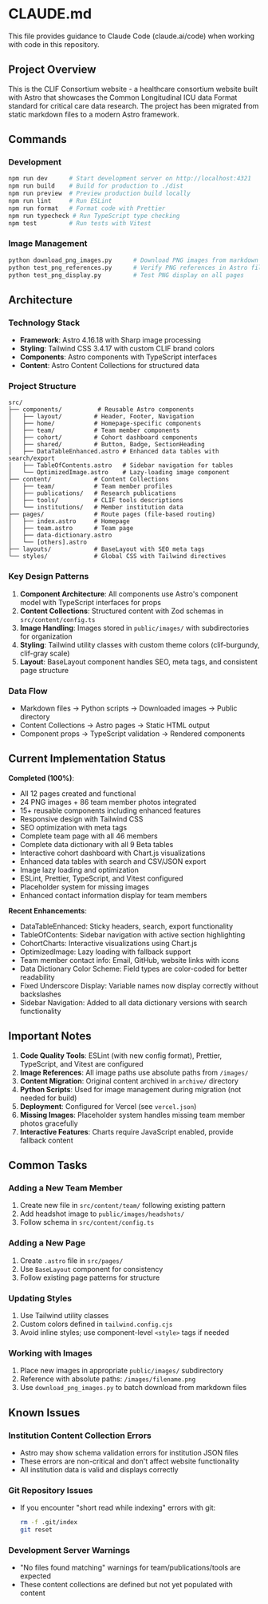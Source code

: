# CLAUDE.md

This file provides guidance to Claude Code (claude.ai/code) when working with code in this repository.

## Project Overview

This is the CLIF Consortium website - a healthcare consortium website built with Astro that showcases the Common Longitudinal ICU data Format standard for critical care data research. The project has been migrated from static markdown files to a modern Astro framework.

## Commands

### Development

```bash
npm run dev      # Start development server on http://localhost:4321
npm run build    # Build for production to ./dist
npm run preview  # Preview production build locally
npm run lint     # Run ESLint
npm run format   # Format code with Prettier
npm run typecheck # Run TypeScript type checking
npm test         # Run tests with Vitest
```

### Image Management

```bash
python download_png_images.py      # Download PNG images from markdown files
python test_png_references.py      # Verify PNG references in Astro files
python test_png_display.py         # Test PNG display on all pages
```

## Architecture

### Technology Stack

- **Framework**: Astro 4.16.18 with Sharp image processing
- **Styling**: Tailwind CSS 3.4.17 with custom CLIF brand colors
- **Components**: Astro components with TypeScript interfaces
- **Content**: Astro Content Collections for structured data

### Project Structure

```
src/
├── components/          # Reusable Astro components
│   ├── layout/         # Header, Footer, Navigation
│   ├── home/           # Homepage-specific components
│   ├── team/           # Team member components
│   ├── cohort/         # Cohort dashboard components
│   ├── shared/         # Button, Badge, SectionHeading
│   ├── DataTableEnhanced.astro # Enhanced data tables with search/export
│   ├── TableOfContents.astro   # Sidebar navigation for tables
│   └── OptimizedImage.astro    # Lazy-loading image component
├── content/            # Content Collections
│   ├── team/           # Team member profiles
│   ├── publications/   # Research publications
│   ├── tools/          # CLIF tools descriptions
│   └── institutions/   # Member institution data
├── pages/              # Route pages (file-based routing)
│   ├── index.astro     # Homepage
│   ├── team.astro      # Team page
│   ├── data-dictionary.astro
│   └── [others].astro
├── layouts/            # BaseLayout with SEO meta tags
└── styles/             # Global CSS with Tailwind directives
```

### Key Design Patterns

1. **Component Architecture**: All components use Astro's component model with TypeScript interfaces for props
2. **Content Collections**: Structured content with Zod schemas in `src/content/config.ts`
3. **Image Handling**: Images stored in `public/images/` with subdirectories for organization
4. **Styling**: Tailwind utility classes with custom theme colors (clif-burgundy, clif-gray scale)
5. **Layout**: BaseLayout component handles SEO, meta tags, and consistent page structure

### Data Flow

- Markdown files → Python scripts → Downloaded images → Public directory
- Content Collections → Astro pages → Static HTML output
- Component props → TypeScript validation → Rendered components

## Current Implementation Status

**Completed (100%)**:

- All 12 pages created and functional
- 24 PNG images + 86 team member photos integrated
- 15+ reusable components including enhanced features
- Responsive design with Tailwind CSS
- SEO optimization with meta tags
- Complete team page with all 46 members
- Complete data dictionary with all 9 Beta tables
- Interactive cohort dashboard with Chart.js visualizations
- Enhanced data tables with search and CSV/JSON export
- Image lazy loading and optimization
- ESLint, Prettier, TypeScript, and Vitest configured
- Placeholder system for missing images
- Enhanced contact information display for team members

**Recent Enhancements**:

- DataTableEnhanced: Sticky headers, search, export functionality
- TableOfContents: Sidebar navigation with active section highlighting
- CohortCharts: Interactive visualizations using Chart.js
- OptimizedImage: Lazy loading with fallback support
- Team member contact info: Email, GitHub, website links with icons
- Data Dictionary Color Scheme: Field types are color-coded for better readability
- Fixed Underscore Display: Variable names now display correctly without backslashes
- Sidebar Navigation: Added to all data dictionary versions with search functionality

## Important Notes

1. **Code Quality Tools**: ESLint (with new config format), Prettier, TypeScript, and Vitest are configured
2. **Image References**: All image paths use absolute paths from `/images/`
3. **Content Migration**: Original content archived in `archive/` directory
4. **Python Scripts**: Used for image management during migration (not needed for build)
5. **Deployment**: Configured for Vercel (see `vercel.json`)
6. **Missing Images**: Placeholder system handles missing team member photos gracefully
7. **Interactive Features**: Charts require JavaScript enabled, provide fallback content

## Common Tasks

### Adding a New Team Member

1. Create new file in `src/content/team/` following existing pattern
2. Add headshot image to `public/images/headshots/`
3. Follow schema in `src/content/config.ts`

### Adding a New Page

1. Create `.astro` file in `src/pages/`
2. Use `BaseLayout` component for consistency
3. Follow existing page patterns for structure

### Updating Styles

1. Use Tailwind utility classes
2. Custom colors defined in `tailwind.config.cjs`
3. Avoid inline styles; use component-level `<style>` tags if needed

### Working with Images

1. Place new images in appropriate `public/images/` subdirectory
2. Reference with absolute paths: `/images/filename.png`
3. Use `download_png_images.py` to batch download from markdown files

## Known Issues

### Institution Content Collection Errors
- Astro may show schema validation errors for institution JSON files
- These errors are non-critical and don't affect website functionality
- All institution data is valid and displays correctly

### Git Repository Issues
- If you encounter "short read while indexing" errors with git:
  ```bash
  rm -f .git/index
  git reset
  ```

### Development Server Warnings
- "No files found matching" warnings for team/publications/tools are expected
- These content collections are defined but not yet populated with content
